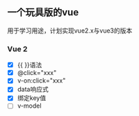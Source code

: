 ## 一个玩具版的vue

用于学习用途，计划实现vue2.x与vue3的版本

### Vue 2

- [x] {{ }}语法
- [x] @click="xxx"
- [x] v-on:click="xxx"
- [x] data响应式
- [x] 绑定key值
- [ ] v-model